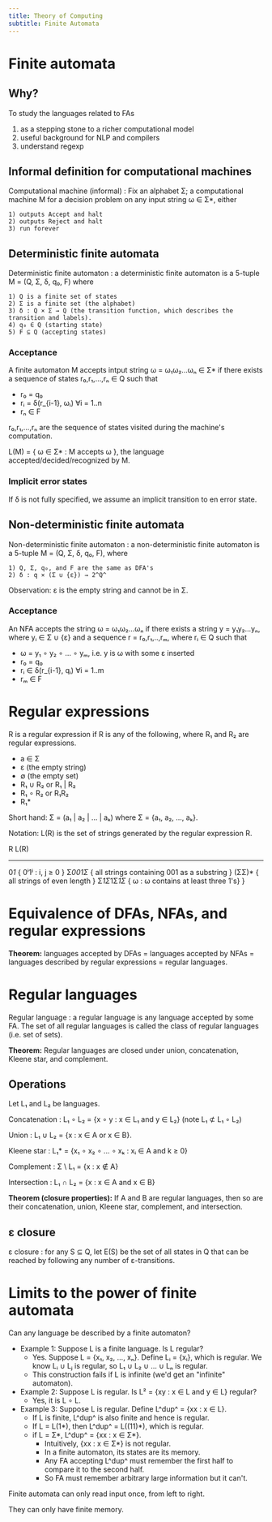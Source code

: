 ```yaml
---
title: Theory of Computing
subtitle: Finite Automata
---
```


# Finite automata

## Why?
To study the languages related to FAs

1) as a stepping stone to a richer computational model
2) useful background for NLP and compilers
3) understand regexp

## Informal definition for computational machines
Computational machine (informal)
: Fix an alphabet Σ; a computational machine M for a decision problem on any input string ω ∈ Σ*, either

    1) outputs Accept and halt
    2) outputs Reject and halt
    3) run forever

## Deterministic finite automata
Deterministic finite automaton
: a deterministic finite automaton is a 5-tuple M = (Q, Σ, δ, q₀, F) where

    1) Q is a finite set of states
    2) Σ is a finite set (the alphabet)
    3) δ : Q × Σ → Q (the transition function, which describes the transition and labels).
    4) q₀ ∈ Q (starting state)
    5) F ⊆ Q (accepting states)

### Acceptance
A finite automaton M accepts intput string ω = ω₁ω₂...ωₙ ∈ Σ* if there exists a sequence of states r₀,r₁,...,rₙ ∈ Q such that

- r₀ = q₀
- rᵢ = δ(r_{i-1}, ωᵢ) ∀i = 1..n
- rₙ ∈ F

r₀,r₁,...,rₙ are the sequence of states visited during the machine's computation.

L(M) = { ω ∈ Σ* : M accepts ω }, the language accepted/decided/recognized by M.

### Implicit error states
If δ is not fully specified, we assume an implicit transition to en error state.

## Non-deterministic finite automata
Non-deterministic finite automaton
: a non-deterministic finite automaton is a 5-tuple M = (Q, Σ, δ, q₀, F), where

    1) Q, Σ, q₀, and F are the same as DFA's
    2) δ : q × (Σ ∪ {ε}) → 2^Q^

Observation: ε is the empty string and cannot be in Σ.

### Acceptance
An NFA accepts the string ω = ω₁ω₂...ωₙ if there exists a string y = y₁y₂...yₙ, where yᵢ ∈ Σ ∪ {ε} and a sequence r = r₀,r₁,..,rₘ, where rᵢ ∈ Q such that

- ω = y₁ ∘ y₂ ∘ ... ∘ yₘ, i.e. y is ω with some ε inserted
- r₀ = q₀
- rᵢ ∈ δ(r_{i-1}, qᵢ) ∀i = 1..m
- rₘ ∈ F

# Regular expressions
R is a regular expression if R is any of the following, where R₁ and R₂ are regular expressions.

  - a ∈ Σ
  - ε (the empty string)
  - ∅ (the empty set)
  - R₁ ∪ R₂ or R₁ | R₂
  - R₁ ∘ R₂ or R₁R₂
  - R₁*

Short hand: Σ = (a₁ | a₂ | ... | aₖ) where Σ = {a₁, a₂, ..., aₖ}.

Notation: L(R) is the set of strings generated by the regular expression R.

 R               L(R)
-------------   -----------------------------------------------
 0*1*            { 0ⁱ1ʲ : i, j ≥ 0 }
 Σ*001Σ*         { all strings containing 001 as a substring }
 (ΣΣ)*           { all strings of even length }
 Σ*1Σ*1Σ*1Σ*     { ω : ω contains at least three 1's} }

# Equivalence of DFAs, NFAs, and regular expressions
**Theorem:** languages accepted by DFAs = languages accepted by NFAs = languages described by regular expressions = regular languages.

# Regular languages
Regular language
: a regular language is any language accepted by some FA. The set of all regular languages is called the class of regular languages (i.e. set of sets).

**Theorem:** Regular languages are closed under union, concatenation, Kleene star, and complement.

## Operations
Let L₁ and L₂ be languages.

Concatenation
: L₁ ∘ L₂ = {x ∘ y : x ∈ L₁ and y ∈ L₂} (note L₁ ⊄ L₁ ∘ L₂)

Union
: L₁ ∪ L₂ = {x : x ∈ A or x ∈ B}.

Kleene star
: L₁* = {x₁ ∘ x₂ ∘ ... ∘ xₖ : xᵢ ∈ A and k ≥ 0}

Complement
: Σ \ L₁ = {x : x ∉ A}

Intersection
: L₁ ∩ L₂ = {x : x ∈ A and x ∈ B}

**Theorem (closure properties):** If A and B are regular languages, then so are their concatenation, union, Kleene star, complement, and intersection.

## ε closure
ε closure
: for any S ⊆ Q, let E(S) be the set of all states in Q that can be reached by following any number of ε-transitions.

# Limits to the power of finite automata
Can any language be described by a finite automaton?

- Example 1: Suppose L is a finite language. Is L regular?
  - Yes. Suppose L = {x₁, x₂, ..., xₙ}. Define Lᵢ = {xᵢ}, which is regular. We know Lᵢ ∪ Lⱼ is regular, so L₁ ∪ L₂ ∪ ... ∪ Lₙ is regular.
  - This construction fails if L is infinite (we'd get an "infinite" automaton).
- Example 2: Suppose L is regular. Is L² = {xy : x ∈ L and y ∈ L} regular?
  - Yes, it is L ∘ L.
- Example 3: Suppose L is regular. Define L^dup^ = {xx : x ∈ L}.
  - If L is finite, L^dup^ is also finite and hence is regular.
  - If L = L(1\*), then L^dup^ = L((11)*), which is regular.
  - if L = Σ\*, L^dup^ = {xx : x ∈ Σ*}.
    - Intuitively, {xx : x ∈ Σ*} is not regular.
    - In a finite automaton, its states are its memory.
    - Any FA accepting L^dup^ must remember the first half to compare it to the second half.
    - So FA must remember arbitrary large information but it can't.

Finite automata can only read input once, from left to right.

They can only have finite memory.
